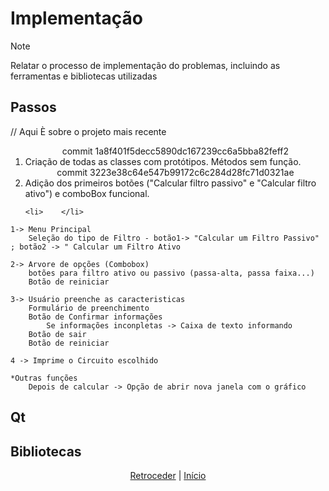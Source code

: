# Implementação

>[!NOTE] 
>Relatar o processo de implementação do problemas, incluindo as ferramentas e
>bibliotecas utilizadas

## Passos
// Aqui È sobre o projeto mais recente
<ol>
	<div align="center">commit 1a8f401f5decc5890dc167239cc6a5bba82feff2</div>
	<li>	Criação de todas as classes com protótipos. Métodos sem função.</li>
	<div align="center">commit 3223e38c64e547b99172c6c284d28fc71d0321ae</div>
	<li>	Adição dos primeiros botões ("Calcular filtro passivo" e "Calcular filtro ativo") e comboBox funcional.</li>

	<li>	</li>
</ol>



	1-> Menu Principal
		Seleção do tipo de Filtro - botão1-> "Calcular um Filtro Passivo" ; botão2 -> " Calcular um Filtro Ativo
		
	2-> Arvore de opções (Combobox)
		botões para filtro ativo ou passivo (passa-alta, passa faixa...)
		Botão de reiniciar
	
	3-> Usuário preenche as caracteristicas
		Formulário de preenchimento
		Botão de Confirmar informações
			Se informações inconpletas -> Caixa de texto informando
		Botão de sair
		Botão de reiniciar
	
	4 -> Imprime o Circuito escolhido
	
	*Outras funções
		Depois de calcular -> Opção de abrir nova janela com o gráfico

## Qt

## Bibliotecas

<div align="center">

[Retroceder](projeto.md) | [Início](analise.md)

</div>